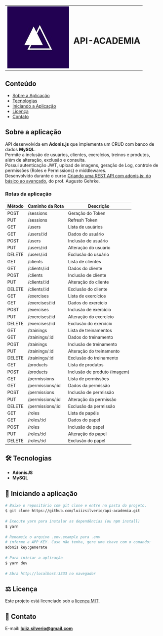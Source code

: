 <table>
  <tr>
    <td style="background: 'white'">
      <img src="https://github.com/luiizsilverio/adonis/blob/main/app/images/adonis-logo.jpg" />
    </td>
    <td><h1>API-ACADEMIA</h1></td>
  </tr>
</table>

## Conteúdo
* [Sobre a Aplicação](#sobre-a-aplicação)
* [Tecnologias](#hammer_and_wrench-tecnologias)
* [Iniciando a Aplicação](#car-Iniciando-a-aplicação)
* [Licença](#balance_scale-licença)
* [Contato](#email-contato)

## Sobre a aplicação
API desenvolvida em __Adonis.js__ que implementa um CRUD com banco de dados __MySQL__.<br />
Permite a inclusão de usuários, clientes, exercícios, treinos e produtos, além de alteração, exclusão e consulta.<br />
Possui autenticação JWT, upload de imagens, geração de Log, controle de permissões (Roles e Permissions) e middlewares.<br />
Desenvolvido durante o curso [Criando uma REST API com adonis.js: do básico ao avançado](https://www.udemy.com/course/criando-rest-api-com-adonisjs-do-basico-ao-avancado), do prof. Augusto Gehrke.<br />

### Rotas da aplicação

| Método | Caminho da Rota | Descrição |
|---|---|---|
| POST | /sessions | Geração do Token | 
| PUT | /sessions | Refresh Token |
| GET | /users | Lista de usuários |
| GET | /users/:id | Dados do usuário |
| POST | /users | Inclusão de usuário |
| PUT | /users/:id | Alteração do usuário |
| DELETE | /users/:id | Exclusão do usuário |
| GET | /clients | Lista de clientes |
| GET | /clients/:id | Dados do cliente |
| POST | /clients | Inclusão de cliente |
| PUT | /clients/:id | Alteração do cliente |
| DELETE | /clients/:id | Exclusão do cliente |
| GET | /exercises | Lista de exercícios |
| GET | /exercises/:id | Dados do exercício |
| POST | /exercises | Inclusão de exercício |
| PUT | /exercises/:id | Alteração do exercício |
| DELETE | /exercises/:id | Exclusão do exercício |
| GET | /trainings | Lista de treinamentos |
| GET | /trainings/:id | Dados do treinamento |
| POST | /trainings | Inclusão de treinamento |
| PUT | /trainings/:id | Alteração do treinamento |
| DELETE | /trainings/:id | Exclusão do treinamento |
| GET | /products | Lista de produtos |
| POST | /products | Inclusão de produto (imagem) |
| GET | /permissions | Lista de permissões |
| GET | /permissions/:id | Dados da permissão |
| POST | /permissions | Inclusão de permissão |
| PUT | /permissions/:id | Alteração da permissão |
| DELETE | /permissions/:id | Exclusão da permissão |
| GET | /roles | Lista de papéis |
| GET | /roles/:id | Dados do papel |
| POST | /roles | Inclusão de papel |
| PUT | /roles/:id | Alteração do papel |
| DELETE | /roles/:id | Exclusão do papel |


## :hammer_and_wrench: Tecnologias
* __AdonisJS__
* __MySQL__

## :car: Iniciando a aplicação
```bash
# Baixe o repositório com git clone e entre na pasta do projeto.
$ git clone https://github.com/luiizsilverio/api-academia.git

# Execute yarn para instalar as dependências (ou npm install)
$ yarn

# Renomeie o arquivo .env.example para .env
# informe a APP_KEY. Caso não tenha, gere uma chave com o comando:
adonis key:generate

# Para iniciar a aplicação
$ yarn dev

# Abra http://localhost:3333 no navegador
```

## :balance_scale: Licença
Este projeto está licenciado sob a [licença MIT](LICENSE).

## :email: Contato

E-mail: [**luiiz.silverio@gmail.com**](mailto:luiiz.silverio@gmail.com)
